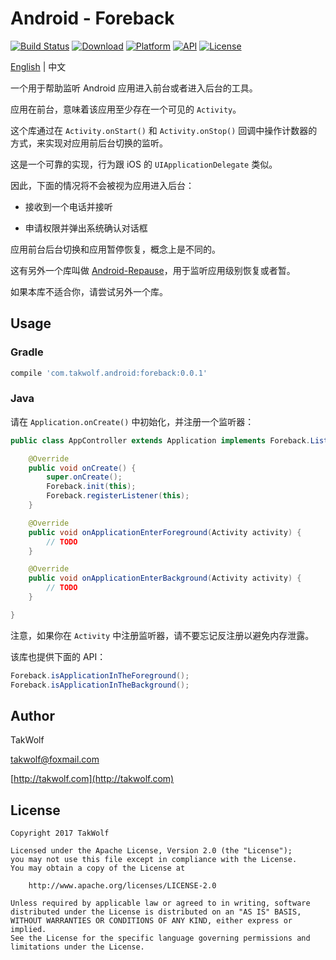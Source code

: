 # Android - Foreback #

[![Build Status](https://travis-ci.org/TakWolf/Android-Foreback.svg?branch=master)](https://travis-ci.org/TakWolf/Android-Foreback)
[![Download](https://api.bintray.com/packages/takwolf/maven/Android-Foreback/images/download.svg)](https://bintray.com/takwolf/maven/Android-Foreback/_latestVersion)
[![Platform](https://img.shields.io/badge/platform-Android-green.svg?style=flat)](https://www.android.com)
[![API](https://img.shields.io/badge/API-14%2B-brightgreen.svg?style=flat)](https://android-arsenal.com/api?level=14)
[![License](https://img.shields.io/github/license/TakWolf/Android-Foreback.svg?style=flat)](http://www.apache.org/licenses/LICENSE-2.0)

[English](README.md) | 中文

一个用于帮助监听 Android 应用进入前台或者进入后台的工具。

应用在前台，意味着该应用至少存在一个可见的 `Activity`。

这个库通过在 `Activity.onStart()` 和 `Activity.onStop()` 回调中操作计数器的方式，来实现对应用前后台切换的监听。

这是一个可靠的实现，行为跟 iOS 的 `UIApplicationDelegate` 类似。

因此，下面的情况将不会被视为应用进入后台：

- 接收到一个电话并接听

- 申请权限并弹出系统确认对话框

应用前台后台切换和应用暂停恢复，概念上是不同的。

这有另外一个库叫做 [Android-Repause](https://github.com/TakWolf/Android-Repause)，用于监听应用级别恢复或者暂。

如果本库不适合你，请尝试另外一个库。

## Usage ##

### Gradle ###

``` gradle
compile 'com.takwolf.android:foreback:0.0.1'
```

### Java ###

请在 `Application.onCreate()` 中初始化，并注册一个监听器：

``` java
public class AppController extends Application implements Foreback.Listener {

    @Override
    public void onCreate() {
        super.onCreate();
        Foreback.init(this);
        Foreback.registerListener(this);
    }

    @Override
    public void onApplicationEnterForeground(Activity activity) {
        // TODO
    }

    @Override
    public void onApplicationEnterBackground(Activity activity) {
        // TODO
    }

}
```

注意，如果你在 `Activity` 中注册监听器，请不要忘记反注册以避免内存泄露。

该库也提供下面的 API：

``` java
Foreback.isApplicationInTheForeground();
Foreback.isApplicationInTheBackground();
```

## Author ##

TakWolf

[takwolf@foxmail.com](mailto:takwolf@foxmail.com)

[http://takwolf.com](http://takwolf.com)

## License ##

```
Copyright 2017 TakWolf

Licensed under the Apache License, Version 2.0 (the "License");
you may not use this file except in compliance with the License.
You may obtain a copy of the License at

    http://www.apache.org/licenses/LICENSE-2.0

Unless required by applicable law or agreed to in writing, software
distributed under the License is distributed on an "AS IS" BASIS,
WITHOUT WARRANTIES OR CONDITIONS OF ANY KIND, either express or implied.
See the License for the specific language governing permissions and
limitations under the License.
```
